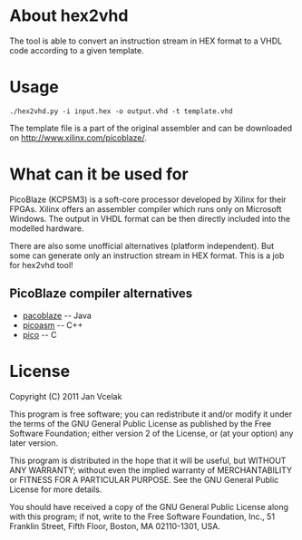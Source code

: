 About hex2vhd
=============

The tool is able to convert an instruction stream in HEX format to a VHDL code according to a given template.

Usage
=====

    ./hex2vhd.py -i input.hex -o output.vhd -t template.vhd

The template file is a part of the original assembler and can be downloaded on http://www.xilinx.com/picoblaze/.

What can it be used for
=======================

PicoBlaze (KCPSM3) is a soft-core processor developed by Xilinx for their FPGAs. Xilinx offers an assembler compiler which runs only on Microsoft Windows. The output in VHDL format can be then directly included into the modelled hardware.

There are also some unofficial alternatives (platform independent). But some can generate only an instruction stream in HEX format. This is a job for hex2vhd tool!

PicoBlaze compiler alternatives
-------------------------------

* [pacoblaze](http://bleyer.org/pacoblaze) -- Java
* [picoasm](http://www.xs4all.nl/~marksix/picoasm.html) -- C++
* [pico](http://http://www.stud.fit.vutbr.cz/~xvikto03/gitweb/kcpsm3.git) -- C

License
=======

Copyright (C) 2011 Jan Vcelak

This program is free software; you can redistribute it and/or
modify it under the terms of the GNU General Public License
as published by the Free Software Foundation; either version 2
of the License, or (at your option) any later version.

This program is distributed in the hope that it will be useful,
but WITHOUT ANY WARRANTY; without even the implied warranty of
MERCHANTABILITY or FITNESS FOR A PARTICULAR PURPOSE.  See the
GNU General Public License for more details.

You should have received a copy of the GNU General Public License
along with this program; if not, write to the Free Software
Foundation, Inc., 51 Franklin Street, Fifth Floor, Boston, MA  02110-1301, USA.
